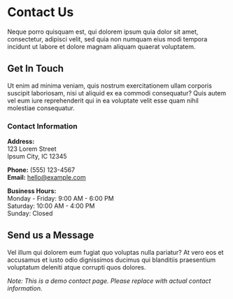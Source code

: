 # Contact Us

Neque porro quisquam est, qui dolorem ipsum quia dolor sit amet, consectetur, adipisci velit, sed quia non numquam eius modi tempora incidunt ut labore et dolore magnam aliquam quaerat voluptatem.

## Get In Touch

Ut enim ad minima veniam, quis nostrum exercitationem ullam corporis suscipit laboriosam, nisi ut aliquid ex ea commodi consequatur? Quis autem vel eum iure reprehenderit qui in ea voluptate velit esse quam nihil molestiae consequatur.

### Contact Information

**Address:**  
123 Lorem Street  
Ipsum City, IC 12345

**Phone:** (555) 123-4567  
**Email:** hello@example.com

**Business Hours:**  
Monday - Friday: 9:00 AM - 6:00 PM  
Saturday: 10:00 AM - 4:00 PM  
Sunday: Closed

## Send us a Message

Vel illum qui dolorem eum fugiat quo voluptas nulla pariatur? At vero eos et accusamus et iusto odio dignissimos ducimus qui blanditiis praesentium voluptatum deleniti atque corrupti quos dolores.

*Note: This is a demo contact page. Please replace with actual contact information.*